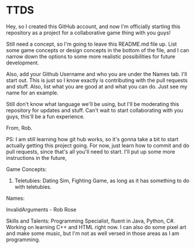 # TTDS
Hey, so I created this GitHub account, and now I'm officially starting this repository as a 
project for a collaborative game thing with you guys!

Still need a concept, so I'm going to leave this README.md file up. List some game concepts or design
concepts in the bottom of the file, and I can narrow down the options to some more realistic
possibilities for future development.

Also, add your Github Username and who you are under the Names tab. I'll start out. This is just so
I know exactly is contributing with the pull requests and stuff. Also, list what you are good at and
what you can do. Just see my name for an example.

Still don't know what language we'll be using, but I'll be moderating this repository for updates and
stuff. Can't wait to start collaborating with you guys, this'll be a fun experience. 

   From, Rob.
 
PS: I am still learning how git hub works, so it's gonna take a bit to start actually getting this project
going. For now, just learn how to commit and do pull requests, since that's all you'll need to start. I'll
put up some more instructions in the future,

Game Concepts:

   1) Teletubies: Dating Sim, Fighting Game, as long as it has something to do with teletubies.

Names:

   InvalidArguments - Rob Rose
   
   Skills and Talents: Programming Specialist, fluent in Java, Python, C#. Working on learning
   C++ and HTML right now. I can also do some pixel art and make some music, but I'm not as well
   versed in those areas as I am programming.
